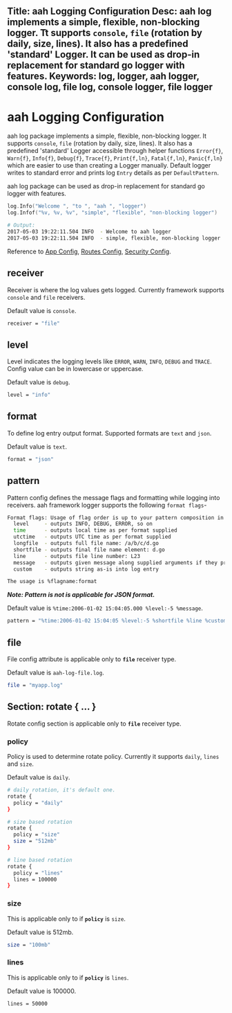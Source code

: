 Title: aah Logging Configuration
Desc: aah log implements a simple, flexible, non-blocking logger. Tt supports `console`, `file` (rotation by daily, size,  lines). It also has a predefined 'standard' Logger. It can be used as drop-in replacement for standard go logger with features.
Keywords: log, logger, aah logger, console log, file log, console logger, file logger
---
# aah Logging Configuration

aah log package implements a simple, flexible, non-blocking logger. It supports `console`, `file` (rotation by daily, size, lines). It also has a predefined 'standard' Logger accessible through helper functions `Error{f}`, `Warn{f}`, `Info{f}`, `Debug{f}`, `Trace{f}`, `Print{f,ln}`, `Fatal{f,ln}`, `Panic{f,ln}` which are easier to use than creating a Logger manually. Default logger writes to standard error and prints log `Entry` details as per `DefaultPattern`.

aah log package can be used as drop-in replacement for standard go logger with features.

```go
log.Info("Welcome ", "to ", "aah ", "logger")
log.Infof("%v, %v, %v", "simple", "flexible", "non-blocking logger")
```

```bash
# Output:
2017-05-03 19:22:11.504 INFO  - Welcome to aah logger
2017-05-03 19:22:11.504 INFO  - simple, flexible, non-blocking logger
```

Reference to [App Config](app-config.html), [Routes Config](routes-config.html), [Security Config](security-config.html).

## receiver
Receiver is where the log values gets logged. Currently framework supports `console` and `file` receivers.

Default value is `console`.
```bash
receiver = "file"
```

## level
Level indicates the logging levels like `ERROR`, `WARN`, `INFO`, `DEBUG` and `TRACE`. Config value can be in lowercase or uppercase.

Default value is `debug`.
```bash
level = "info"
```

## format
To define log entry output format. Supported formats are `text` and `json`.

Default value is `text`.
```bash
format = "json"
```

## pattern
Pattern config defines the message flags and formatting while logging into receivers. aah framework logger supports the following `format flags`-
```bash
Format flags: Usage of flag order is up to your pattern composition in the config.
  level     - outputs INFO, DEBUG, ERROR, so on
  time      - outputs local time as per format supplied
  utctime   - outputs UTC time as per format supplied
  longfile  - outputs full file name: /a/b/c/d.go
  shortfile - outputs final file name element: d.go
  line      - outputs file line number: L23
  message   - outputs given message along supplied arguments if they present
  custom    - outputs string as-is into log entry

The usage is %flagname:format
```

***Note: Pattern is not is applicable for JSON format.***

Default value is `%time:2006-01-02 15:04:05.000 %level:-5 %message`.
```bash
pattern = "%time:2006-01-02 15:04:05 %level:-5 %shortfile %line %custom:- %message"
```

## file
File config attribute is applicable only to **`file`** receiver type.

Default value is `aah-log-file.log`.
```bash
file = "myapp.log"
```

## Section: rotate { ... }
Rotate config section is applicable only to **`file`** receiver type.

### policy
Policy is used to determine rotate policy. Currently it supports `daily`, `lines` and `size`.

Default value is `daily`.
```bash
# daily rotation, it's default one.
rotate {
  policy = "daily"
}

# size based rotation
rotate {
  policy = "size"
  size = "512mb"
}

# line based rotation
rotate {
  policy = "lines"
  lines = 100000
}
```

### size
This is applicable only to if **`policy`** is `size`.

Default value is 512mb.
```bash
size = "100mb"
```

### lines
This is applicable only to if **`policy`** is `lines`.

Default value is 100000.
```bash
lines = 50000
```
